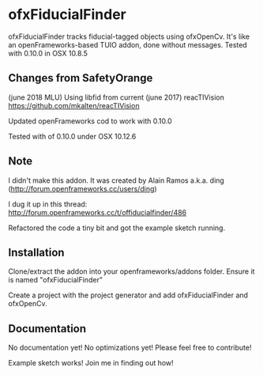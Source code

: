 ofxFiducialFinder
================
ofxFiducialFinder tracks fiducial-tagged objects using ofxOpenCv. It's like an openFrameworks-based TUIO addon, done without messages. Tested with 0.10.0 in OSX 10.8.5

Changes from SafetyOrange
-------------------------
(june 2018 MLU)
Using libfid from current (june 2017) reacTIVision
https://github.com/mkalten/reacTIVision

Updated openFrameworks cod to work with 0.10.0

Tested with of 0.10.0 under OSX 10.12.6

Note
---------
I didn't make this addon. It was created by Alain Ramos a.k.a. ding (http://forum.openframeworks.cc/users/ding)

I dug it up in this thread: http://forum.openframeworks.cc/t/offiducialfinder/486 

Refactored the code a tiny bit and got the example sketch running.


Installation
--------
Clone/extract the addon into your openframeworks/addons folder. Ensure it is named "ofxFiducialFinder"

Create a project with the project generator and add ofxFiducialFinder and ofxOpenCv.


Documentation
----------
No documentation yet! No optimizations yet! Please feel free to contribute!

Example sketch works! Join me in finding out how!
